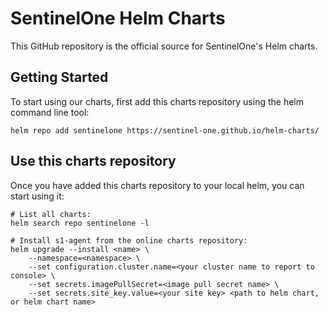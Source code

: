 # SentinelOne Helm Charts
This GitHub repository is the official source for SentinelOne's Helm charts.

## Getting Started
To start using our charts, first add this charts repository using the helm command line tool:
```
helm repo add sentinelone https://sentinel-one.github.io/helm-charts/
```

## Use this charts repository
Once you have added this charts repository to your local helm, you can start using it:
```
# List all charts:
helm search repo sentinelone -l
```

```
# Install s1-agent from the online charts repository:
helm upgrade --install <name> \
    --namespace=<namespace> \
    --set configuration.cluster.name=<your cluster name to report to console> \
    --set secrets.imagePullSecret=<image pull secret name> \
    --set secrets.site_key.value=<your site key> <path to helm chart, or helm chart name>
```
